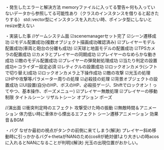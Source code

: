 ﻿・発生したエラーと解決方法
memoryファイルに入ってる警告←何も入っていないデータから参照してる可能性あり（クラスのインスタンスを借りると起きたりする）
std::vector型にインスタンスを入れたい時、ポインタ型にしないとresize使えない

・実装した事
//ゲームシステム面
☑scenemanagerセット完了
☑シーン遷移成功
☑モデル配置成功(複数オブジェクト描画成功確認済み)
☑プレイヤーモデル配置成功(車両と砲台の分離も成功)
☑天球と地面モデルの配置成功
☑TPSカメラの配置成功
☑カメラとプレイヤーの同期成功
☑プレイヤーのなめらかな動き成功
☑敵のモデル配置成功
☑プレイヤーの弾発射処理成功
☑当たり判定の設置成功←コライダー設定必須
☑レティクルの設置成功
☑ロックオンカメラ(シフトで切り替え)成功
☑ロックオンカメラ上下操作成功
☑敵の攻撃
☑光玉の処理
☑HPや攻撃等パラメーター周りの処理
☑必殺技の処理
☑背景オブジェクトの設置成功
☑UI設置(自分のHP、ボスのHP、必殺技ゲージ、Shiftでロックオン！ってやつ、基本操作、ポーズメニュー)
☑プレイヤー無敵処理
☑プレイヤーの移動制限
タイトルシーン
リザルトシーン
オプション
ポーズ



//演出面
☑衝突判定時のエフェクト
攻撃受けた時の振動
☑無敵時間＆アニメーション
体力低い時に車体から煙出るエフェクト
シーン遷移アニメーション
効果音＆BGM


・バグ
なぜか最初の視点がタンクの前側に来てしまう(解決)
プレイヤー斜め移動時に引っかかるバグ←thetaがNANのため(cosθが絶対値1より大きいの時acosに入れるとNANになることが判明)(解決)
光玉の出現位置がおかしい。